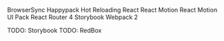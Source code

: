 BrowserSync
Happypack
Hot Reloading
React
React Motion
React Motion UI Pack
React Router 4
Storybook
Webpack 2

TODO: Storybook
TODO: RedBox
